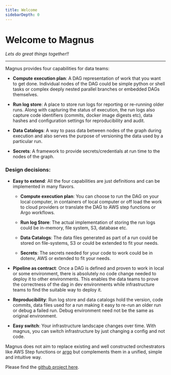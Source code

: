 ```yaml
---
title: Welcome
sidebarDepth: 0
---
```


# **Welcome to Magnus**
*Lets do great things together!!*

---

Magnus provides four capabilities for data teams:

- **Compute execution plan**: A DAG representation of work that you want to get done. Individual nodes of the DAG
could be simple python or shell tasks or complex deeply nested parallel branches or embedded DAGs themselves.

- **Run log store**: A place to store run logs for reporting or re-running older runs. Along with capturing the
status of execution,  the run logs also capture code identifiers (commits, docker image digests etc), data hashes and
configuration settings for reproducibility and audit.

- **Data Catalogs**: A way to pass data between nodes of the graph during execution and also serves the purpose of
versioning the data used by a particular run.

- **Secrets**: A framework to provide secrets/credentials at run time to the nodes of the graph.

### Design decisions:

- **Easy to extend**: All the four capabilities are just definitions and can be implemented in many flavors.

    - **Compute execution plan**: You can choose to run the DAG on your local computer, in containers of local computer
    or off load the work to cloud providers or translate the DAG to AWS step functions or Argo workflows.

    - **Run log Store**: The actual implementation of storing the run logs could be in-memory, file system, S3,
    database etc.

    - **Data Catalogs**: The data files generated as part of a run could be stored on file-systems, S3 or could be
    extended to fit your needs.

    - **Secrets**: The secrets needed for your code to work could be in dotenv, AWS or extended to fit your needs.

- **Pipeline as contract**: Once a DAG is defined and proven to work in local or some environment, there is absolutely
no code change needed to deploy it to other environments. This enables the data teams to prove the correctness of
the dag in dev environments while infrastructure teams to find the suitable way to deploy it.

- **Reproducibility**: Run log store and data catalogs hold the version, code commits, data files used for a run
making it easy to re-run an older run or debug a failed run. Debug environment need not be the same as
original environment.

- **Easy switch**: Your infrastructure landscape changes over time. With magnus, you can switch infrastructure
by just changing a config and not code.


Magnus does not aim to replace existing and well constructed orchestrators like AWS Step functions or
[argo](https://argoproj.github.io/workflows/) but complements them in a unified, simple and intuitive way.

Please find the [github project here](https://github.com/project-magnus).
